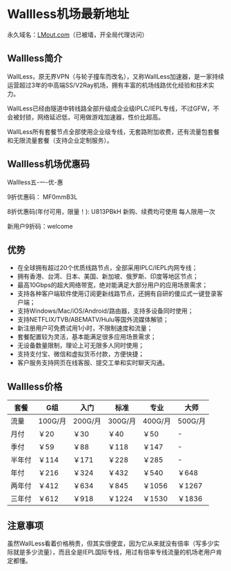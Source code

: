 # Wallless机场最新地址

永久域名：[LMout.com](https://lmout.com)（已被墙，开全局代理访问）


## Wallless简介

WallLess，原无界VPN（与轮子撞车而改名），又称WallLess加速器，是一家持续运营超过3年的中高端SS/V2Ray机场，拥有丰富的机场线路优化经验和技术实力。

WallLess已经由隧道中转线路全部升级成企业级IPLC/IEPL专线，不过GFW，不会被封锁，网络延迟低，可用做游戏加速器，性价比超高。

WallLess所有套餐节点全部使用企业级专线，无套路附加收费，还有流量包套餐和无限流量套餐（支持企业定制服务）。

## Wallless机场优惠码

Wallless五-一-优-惠

9折优惠码： MF0mmB3L 

8折优惠码(年付可用，限量！): U813PBkH 新购、续费均可使用 每人限用一次

新用户9折码：welcome

## 优势

<ul>
<li>在全球拥有超过20个优质线路节点，全部采用IPLC/IEPL内网专线；</li>
<li>拥有香港、台湾、日本、美国、新加坡、俄罗斯、印度等地区节点；</li>
<li>最高10Gbps的超大网络带宽，绝对能满足大部分用户的应用场景需求；</li>
<li>支持各种客户端软件使用订阅更新线路节点，还拥有自研的傻瓜式一键登录客户端；</li>
<li>支持Windows/Mac/iOS/Android/路由器，支持多设备同时使用；</li>
<li>支持NETFLIX/TVB/ABEMATV/Hulu等国外流媒体解锁；</li>
<li>新注册用户可免费试用1小时，不限制速度和流量；</li>
<li>套餐配置较为灵活，基本能满足很多应用场景需求；</li>
<li>无设备数量限制，理论上可无限多人同时使用；</li>
<li>支持支付宝、微信和虚拟货币付款，方便快捷；</li>
<li>客户服务支持网页在线客服、提交工单和实时聊天沟通。</li>
</ul>

## Wallless价格

|套餐|G组|入门|标准|专业|大师|
|----|----|----|----|----|----|
|流量|100G/月|200G/月|300G/月|400G/月|500G/月|
|月付|￥20|￥30|￥40|￥50|-|
|季付|￥59|￥88|￥118|￥147|-|
|半年付|￥114|￥171|￥228|￥285|-|
|年付|￥216|￥324|￥432|￥540|￥648|
|两年付|￥412|￥634|￥845|￥1056|￥1267|
|三年付|￥612|￥918|￥1224|￥1530|￥1836|

## 注意事项

虽然WallLess看着价格稍贵，但其实很便宜，因为它从来就没有倍率（写多少实际就是多少流量），而且全是IEPL国际专线，用过有倍率专线流量的机场老用户肯定都懂。
